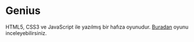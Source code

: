 Genius
======

HTML5, CSS3 ve JavaScript ile yazılmış bir hafıza oyunudur. <a href="http://sercaneraslan.github.io/Genius/">Buradan</a> oyunu inceleyebilirsiniz.
